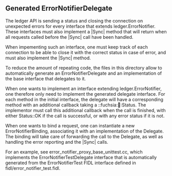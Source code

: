 ## Generated ErrorNotifierDelegate ##

The ledger API is sending a status and closing the connection on unexpected
errors for every interface that extends ledger.ErrorNotifier. These interfaces
must also implement a |Sync| method that will return when all requests called
before the |Sync| call have been handled.

When impementing such an interface, one must keep track of each connection to be
able to close it with the correct status in case of error, and must also
implement the |Sync| method.

To reduce the amount of repeating code, the files in this directory allow to
automatically generate an ErrorNotifierDelegate and an implementation of the
base interface that delegates to it.

When one wants to implement an interface extending ledger.ErrorNotifier, one
therefore only need to implement the generated delegate interface. For each
method in the initial interface, the delegate will have a corresponding method
with an additional callback taking a ::fuchsia::ledger::Status. The implementor
must call this additional callback when the call is finished, with either
Status::OK if the call is successful, or with any error status if it is not.

When one wants to bind a request, one can instantiate a new
ErrorNotifierBinding, associating it with an implementation of the Delegate. The
binding will take care of forwarding the call to the Delegate, as well as handling
the error reporting and the |Sync| calls.

For an example, see error\_notifier\_proxy\_base\_unittest.cc, which implements
the ErrorNotifierTestDelegate interface that is automatically generated from the
ErrorNotifierTest FIDL interface defined in fidl/error\_notifier\_test.fidl.
